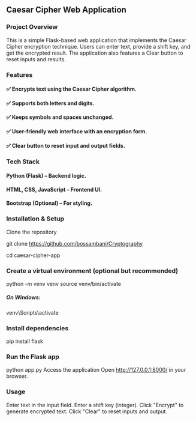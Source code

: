## Caesar Cipher Web Application
### Project Overview
This is a simple Flask-based web application that implements the Caesar Cipher encryption technique. Users can enter text, provide a shift key, and get the encrypted result. The application also features a Clear button to reset inputs and results.

### Features
#### ✅ Encrypts text using the Caesar Cipher algorithm.
#### ✅ Supports both letters and digits.
#### ✅ Keeps symbols and spaces unchanged.
#### ✅ User-friendly web interface with an encryption form.
#### ✅ Clear button to reset input and output fields.

### Tech Stack
#### Python (Flask) – Backend logic.
#### HTML, CSS, JavaScript – Frontend UI.
#### Bootstrap (Optional) – For styling.

### Installation & Setup
Clone the repository


git clone https://github.com/bossambani/Cryptography

cd caesar-cipher-app


### Create a virtual environment (optional but recommended)
python -m venv venv
source venv/bin/activate  
##### On Windows:
venv\Scripts\activate


### Install dependencies
pip install flask


### Run the Flask app
python app.py
Access the application
Open http://127.0.0.1:8000/ in your browser.

### Usage
Enter text in the input field.
Enter a shift key (integer).
Click "Encrypt" to generate encrypted text.
Click "Clear" to reset inputs and output.
